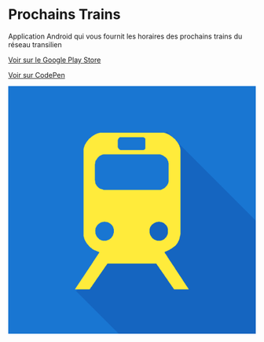 # Prochains Trains
Application Android qui vous fournit les horaires des prochains trains du réseau transilien

[Voir sur le Google Play Store](https://play.google.com/store/apps/details?id=com.cyriaque.prochainstrains)

[Voir sur CodePen](http://codepen.io/CYRIAQU3/pen/bVjvQq)

![alt tag](https://raw.githubusercontent.com/CYRIAQU3/prochainstrains/master/www/img/logo.png)
